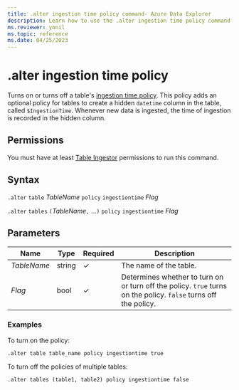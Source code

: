```yaml
---
title: .alter ingestion time policy command- Azure Data Explorer
description: Learn how to use the .alter ingestion time policy command to turn on or turn off a table's ingestion time policy.
ms.reviewer: yonil
ms.topic: reference
ms.date: 04/25/2023
---
```

# .alter ingestion time policy

Turns on or turns off a table's [ingestion time policy](ingestiontimepolicy.md). This policy adds an optional policy for tables to create a hidden `datetime` column in the table, called `$IngestionTime`. Whenever new data is ingested, the time of ingestion is recorded in the hidden column.

## Permissions

You must have at least [Table Ingestor](../management/access-control/role-based-access-control.md) permissions to run this command.

## Syntax

`.alter` `table` *TableName* `policy` `ingestiontime` *Flag*

`.alter` `tables` `(`*TableName*`,` ...`)` `policy` `ingestiontime` *Flag*

## Parameters

|Name|Type|Required|Description|
|--|--|--|--|
|*TableName*|string|&check;|The name of the table.|
|*Flag*|bool|&check;|Determines whether to turn on or turn off the policy. `true` turns on the policy. `false` turns off the policy.|

### Examples

To turn on the policy:

```kusto
.alter table table_name policy ingestiontime true
```

To turn off the policies of multiple tables:

```kusto
.alter tables (table1, table2) policy ingestiontime false
```
